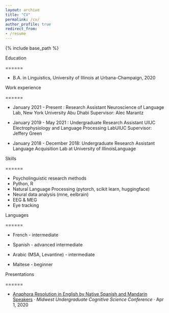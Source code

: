 ```yaml
---
layout: archive
title: "CV"
permalink: /cv/
author_profile: true
redirect_from:
- /resume
---
```


  

{% include base_path %}

  

Education

======

* B.A. in Linguistics, University of Illinois at Urbana-Champaign, 2020

  

Work experience

======

* January 2021 - Present : Research Assistant
	Neuroscience of Language Lab, New York University Abu Dhabi
	Supervisor: Alec Marantz

  

* January 2019 - May 2021 : Undergraduate Research Assistant
	UIUC Electrophysiology and Language Processing LabUIUC
	Supervisor: Jeffery Green

* January 2018 - December 2018: Undergraduate Research Assistant
	Language Acquisition Lab at University of IllinoisLanguage
	
Skills

======

* Psycholinguistic research methods
* Python, R
* Natural Language Processing (pytorch, scikit learn, huggingface)
* Neural data analysis (mne, eelbrain)
* EEG & MEG
* Eye tracking
  

Languages

======

* French - intermediate

* Spanish - advanced intermediate

* Arabic (MSA, Levantine) - intermediate

* Maltese - beginner

  

Presentations

======

* [ Anaphora Resolution in English by Native Spanish and Mandarin Speakers](http://mucsc.info/2020/) · *Midwest Undergraduate Cognitive Science Conference* · Apr 1, 2020